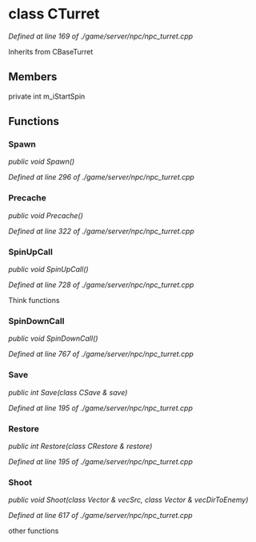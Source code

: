 # class CTurret

*Defined at line 169 of ./game/server/npc/npc_turret.cpp*

Inherits from CBaseTurret



## Members

private int m_iStartSpin



## Functions

### Spawn

*public void Spawn()*

*Defined at line 296 of ./game/server/npc/npc_turret.cpp*

### Precache

*public void Precache()*

*Defined at line 322 of ./game/server/npc/npc_turret.cpp*

### SpinUpCall

*public void SpinUpCall()*

*Defined at line 728 of ./game/server/npc/npc_turret.cpp*

 Think functions

### SpinDownCall

*public void SpinDownCall()*

*Defined at line 767 of ./game/server/npc/npc_turret.cpp*

### Save

*public int Save(class CSave & save)*

*Defined at line 195 of ./game/server/npc/npc_turret.cpp*

### Restore

*public int Restore(class CRestore & restore)*

*Defined at line 195 of ./game/server/npc/npc_turret.cpp*

### Shoot

*public void Shoot(class Vector & vecSrc, class Vector & vecDirToEnemy)*

*Defined at line 617 of ./game/server/npc/npc_turret.cpp*

 other functions



